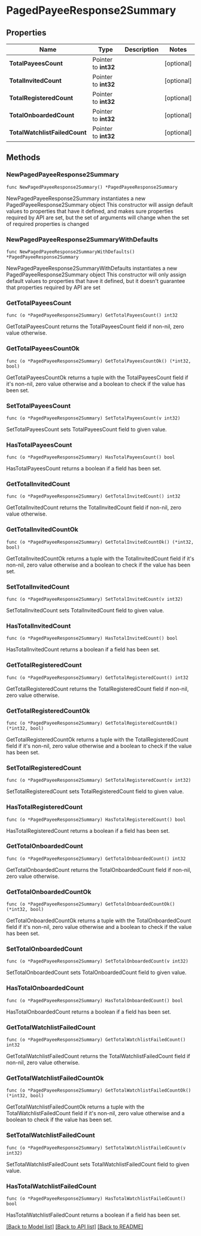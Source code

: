 # PagedPayeeResponse2Summary

## Properties

Name | Type | Description | Notes
------------ | ------------- | ------------- | -------------
**TotalPayeesCount** | Pointer to **int32** |  | [optional] 
**TotalInvitedCount** | Pointer to **int32** |  | [optional] 
**TotalRegisteredCount** | Pointer to **int32** |  | [optional] 
**TotalOnboardedCount** | Pointer to **int32** |  | [optional] 
**TotalWatchlistFailedCount** | Pointer to **int32** |  | [optional] 

## Methods

### NewPagedPayeeResponse2Summary

`func NewPagedPayeeResponse2Summary() *PagedPayeeResponse2Summary`

NewPagedPayeeResponse2Summary instantiates a new PagedPayeeResponse2Summary object
This constructor will assign default values to properties that have it defined,
and makes sure properties required by API are set, but the set of arguments
will change when the set of required properties is changed

### NewPagedPayeeResponse2SummaryWithDefaults

`func NewPagedPayeeResponse2SummaryWithDefaults() *PagedPayeeResponse2Summary`

NewPagedPayeeResponse2SummaryWithDefaults instantiates a new PagedPayeeResponse2Summary object
This constructor will only assign default values to properties that have it defined,
but it doesn't guarantee that properties required by API are set

### GetTotalPayeesCount

`func (o *PagedPayeeResponse2Summary) GetTotalPayeesCount() int32`

GetTotalPayeesCount returns the TotalPayeesCount field if non-nil, zero value otherwise.

### GetTotalPayeesCountOk

`func (o *PagedPayeeResponse2Summary) GetTotalPayeesCountOk() (*int32, bool)`

GetTotalPayeesCountOk returns a tuple with the TotalPayeesCount field if it's non-nil, zero value otherwise
and a boolean to check if the value has been set.

### SetTotalPayeesCount

`func (o *PagedPayeeResponse2Summary) SetTotalPayeesCount(v int32)`

SetTotalPayeesCount sets TotalPayeesCount field to given value.

### HasTotalPayeesCount

`func (o *PagedPayeeResponse2Summary) HasTotalPayeesCount() bool`

HasTotalPayeesCount returns a boolean if a field has been set.

### GetTotalInvitedCount

`func (o *PagedPayeeResponse2Summary) GetTotalInvitedCount() int32`

GetTotalInvitedCount returns the TotalInvitedCount field if non-nil, zero value otherwise.

### GetTotalInvitedCountOk

`func (o *PagedPayeeResponse2Summary) GetTotalInvitedCountOk() (*int32, bool)`

GetTotalInvitedCountOk returns a tuple with the TotalInvitedCount field if it's non-nil, zero value otherwise
and a boolean to check if the value has been set.

### SetTotalInvitedCount

`func (o *PagedPayeeResponse2Summary) SetTotalInvitedCount(v int32)`

SetTotalInvitedCount sets TotalInvitedCount field to given value.

### HasTotalInvitedCount

`func (o *PagedPayeeResponse2Summary) HasTotalInvitedCount() bool`

HasTotalInvitedCount returns a boolean if a field has been set.

### GetTotalRegisteredCount

`func (o *PagedPayeeResponse2Summary) GetTotalRegisteredCount() int32`

GetTotalRegisteredCount returns the TotalRegisteredCount field if non-nil, zero value otherwise.

### GetTotalRegisteredCountOk

`func (o *PagedPayeeResponse2Summary) GetTotalRegisteredCountOk() (*int32, bool)`

GetTotalRegisteredCountOk returns a tuple with the TotalRegisteredCount field if it's non-nil, zero value otherwise
and a boolean to check if the value has been set.

### SetTotalRegisteredCount

`func (o *PagedPayeeResponse2Summary) SetTotalRegisteredCount(v int32)`

SetTotalRegisteredCount sets TotalRegisteredCount field to given value.

### HasTotalRegisteredCount

`func (o *PagedPayeeResponse2Summary) HasTotalRegisteredCount() bool`

HasTotalRegisteredCount returns a boolean if a field has been set.

### GetTotalOnboardedCount

`func (o *PagedPayeeResponse2Summary) GetTotalOnboardedCount() int32`

GetTotalOnboardedCount returns the TotalOnboardedCount field if non-nil, zero value otherwise.

### GetTotalOnboardedCountOk

`func (o *PagedPayeeResponse2Summary) GetTotalOnboardedCountOk() (*int32, bool)`

GetTotalOnboardedCountOk returns a tuple with the TotalOnboardedCount field if it's non-nil, zero value otherwise
and a boolean to check if the value has been set.

### SetTotalOnboardedCount

`func (o *PagedPayeeResponse2Summary) SetTotalOnboardedCount(v int32)`

SetTotalOnboardedCount sets TotalOnboardedCount field to given value.

### HasTotalOnboardedCount

`func (o *PagedPayeeResponse2Summary) HasTotalOnboardedCount() bool`

HasTotalOnboardedCount returns a boolean if a field has been set.

### GetTotalWatchlistFailedCount

`func (o *PagedPayeeResponse2Summary) GetTotalWatchlistFailedCount() int32`

GetTotalWatchlistFailedCount returns the TotalWatchlistFailedCount field if non-nil, zero value otherwise.

### GetTotalWatchlistFailedCountOk

`func (o *PagedPayeeResponse2Summary) GetTotalWatchlistFailedCountOk() (*int32, bool)`

GetTotalWatchlistFailedCountOk returns a tuple with the TotalWatchlistFailedCount field if it's non-nil, zero value otherwise
and a boolean to check if the value has been set.

### SetTotalWatchlistFailedCount

`func (o *PagedPayeeResponse2Summary) SetTotalWatchlistFailedCount(v int32)`

SetTotalWatchlistFailedCount sets TotalWatchlistFailedCount field to given value.

### HasTotalWatchlistFailedCount

`func (o *PagedPayeeResponse2Summary) HasTotalWatchlistFailedCount() bool`

HasTotalWatchlistFailedCount returns a boolean if a field has been set.


[[Back to Model list]](../README.md#documentation-for-models) [[Back to API list]](../README.md#documentation-for-api-endpoints) [[Back to README]](../README.md)


